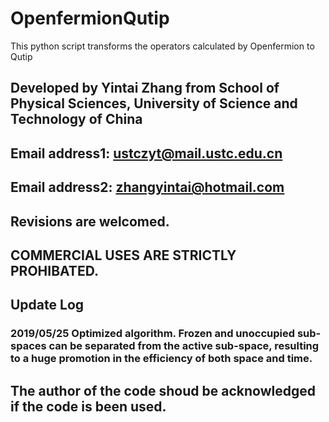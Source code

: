 # OpenfermionQutip
This python script transforms the operators calculated by Openfermion to Qutip

## Developed by Yintai Zhang from School of Physical Sciences, University of Science and Technology of China
## Email address1: ustczyt@mail.ustc.edu.cn
## Email address2: zhangyintai@hotmail.com

## Revisions are welcomed.
## COMMERCIAL USES ARE STRICTLY PROHIBATED.

## Update Log
### 2019/05/25 Optimized algorithm. Frozen and unoccupied sub-spaces can be separated from the active sub-space, resulting to a huge promotion in the efficiency of both space and time.

## The author of the code shoud be acknowledged if the code is been used.
